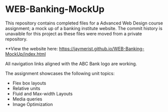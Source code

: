 # WEB-Banking-MockUp
This repository contains completed files for a Advanced Web Design course assignment; a mock up of a banking institute website. The commit history is unavaible for this project as these files were moved from a private repository. 

**View the website here: https://jaymerist.github.io/WEB-Banking-MockUp/index.html

All navigation links aligned with the ABC Bank logo are working. 

The assignment showcases the following unit topics:
- Flex box layouts
- Relative units
- Fluid and Max-width Layouts
- Media queries
- Image Optimization 

